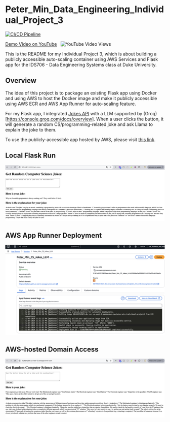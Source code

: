 # Peter_Min_Data_Engineering_Individual_Project_3
[![CI/CD Pipeline](https://github.com/nogibjj/Peter_Min_Data_Engineering_Individual_Project3/actions/workflows/cicd.yml/badge.svg)](https://github.com/nogibjj/Peter_Min_Data_Engineering_Individual_Project3/actions/workflows/cicd.yml)

[Demo Video on YouTube](https://youtu.be/85bLv4lr9Bs)
&nbsp;&nbsp;![YouTube Video Views](https://img.shields.io/youtube/views/85bLv4lr9Bs)


This is the README for my Individual Project 3, which is about building a publicly accessible auto-scaling container using AWS Services and Flask app for the IDS706 - Data Engineering Systems class at Duke University.

## Overview
The idea of this project is to package an existing Flask app using Docker and using AWS to host the Docker image and make it publicly accessible using AWS ECR and AWS App Runner for auto-scaling feature.

For my Flask app, I integrated [Jokes API](https://sv443.net/jokeapi/v2/) with a LLM supported by (Groq)[https://console.groq.com/docs/overview]. When a user clicks the button, it will generate a random CS/programming-related joke and ask Llama to explain the joke to them.

To use the publicly-accessible app hosted by AWS, please visit [this link](https://3sybanupbh.us-east-2.awsapprunner.com/).

## Local Flask Run
![alt text](./assets/local_flask_run.png)

## AWS App Runner Deployment
![alt text](./assets/aws_app_runner_deployment.png)

## AWS-hosted Domain Access
![alt text](./assets/app_from_aws_domain.png)
